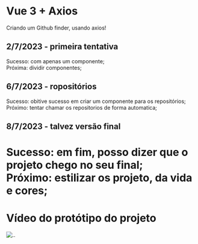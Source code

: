 # Vue 3 + Axios
Criando um Github finder, usando axios!

## 2/7/2023 - primeira tentativa
Sucesso: com apenas um componente; <br/>
Próxima: dividir componentes;

## 6/7/2023 - ropositórios
Sucesso: obitive sucesso em criar um componente para os repositórios; <br/>
Próximo: tentar chamar os repositorios de forma automatica;

## 8/7/2023 - talvez versão final
Sucesso: em fim, posso dizer que o projeto chego no seu final; <br/>
Próximo: estilizar os projeto, da vida e cores;
==================================

# Vídeo do protótipo do projeto 
![..](./src/assets/protótipo.gif)